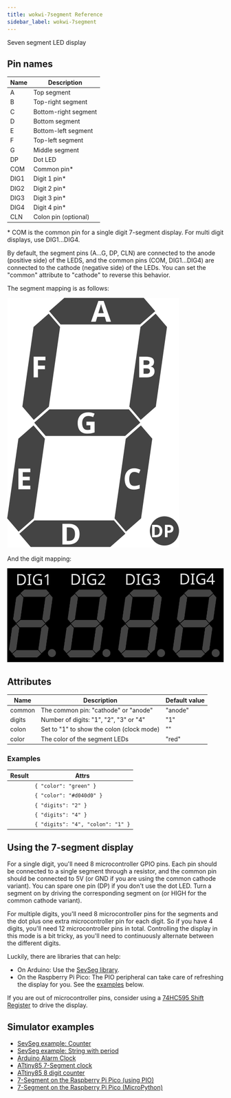 ```yaml
---
title: wokwi-7segment Reference
sidebar_label: wokwi-7segment
---
```


Seven segment LED display

<wokwi-7segment />

## Pin names

| Name | Description          |
| ---- | -------------------- |
| A    | Top segment          |
| B    | Top-right segment    |
| C    | Bottom-right segment |
| D    | Bottom segment       |
| E    | Bottom-left segment  |
| F    | Top-left segment     |
| G    | Middle segment       |
| DP   | Dot LED              |
| COM  | Common pin\*         |
| DIG1 | Digit 1 pin\*        |
| DIG2 | Digit 2 pin\*        |
| DIG3 | Digit 3 pin\*        |
| DIG4 | Digit 4 pin\*        |
| CLN  | Colon pin (optional) |

\* COM is the common pin for a single digit 7-segment display. For multi digit displays, use DIG1…DIG4.

By default, the segment pins (A…G, DP, CLN) are connected to the anode (positive side) of the LEDS, and the
common pins (COM, DIG1…DIG4) are connected to the cathode (negative side) of the LEDs. You can set the "common"
attribute to "cathode" to reverse this behavior.

The segment mapping is as follows:

![7-segment display segment mapping](wokwi-7segment-diagram.svg)

And the digit mapping:

![7-segment display digit mapping](wokwi-7segment-digits.svg)

## Attributes

| Name   | Description                               | Default value |
| ------ | ----------------------------------------- | ------------- |
| common | The common pin: "cathode" or "anode"      | "anode"       |
| digits | Number of digits: "1", "2", "3" or "4"    | "1"           |
| colon  | Set to "1" to show the colon (clock mode) | ""            |
| color  | The color of the segment LEDs             | "red"         |

### Examples

| Result                                                        | Attrs                             |
| ------------------------------------------------------------- | --------------------------------- |
| <wokwi-7segment color="green" values="[1,1,1,1,0,1,1,0]" />   | `{ "color": "green" }`            |
| <wokwi-7segment color="#d040d0" values="[1,1,1,1,0,1,1,0]" /> | `{ "color": "#d040d0" }`          |
| <wokwi-7segment digits="2" />                                 | `{ "digits": "2" }`               |
| <wokwi-7segment digits="4" />                                 | `{ "digits": "4" }`               |
| <wokwi-7segment digits="4" colon="1" colonValue="1" />        | `{ "digits": "4", "colon": "1" }` |

## Using the 7-segment display

For a single digit, you'll need 8 microcontroller GPIO pins. Each pin should be connected to a single segment through a resistor,
and the common pin should be connected to 5V (or GND if you are using the common cathode variant). You can spare one pin (DP) if you don't use the dot LED. Turn a segment on by driving the corresponding segment on (or HIGH for the common cathode variant).

For multiple digits, you'll need 8 microcontroller pins for the segments and the dot plus one extra microcontroller pin for each digit. So if you have 4 digits, you'll need 12 microcontroller pins in total. Controlling the display in this mode is a bit tricky, as you'll need to continuously alternate between the different digits.

Luckily, there are libraries that can help:

- On Arduino: Use the [SevSeg library](https://wokwi.com/projects/344891439152366164).
- On the Raspberry Pi Pico: The PIO peripheral can take care of refreshing the display for you. See the [examples](#simulator-examples) below.

If you are out of microcontroller pins, consider using a [74HC595 Shift Register](wokwi-74hc595) to drive the display.

## Simulator examples

- [SevSeg example: Counter](https://wokwi.com/projects/344891439152366164)
- [SevSeg example: String with period](https://wokwi.com/projects/344893935754150484)
- [Arduino Alarm Clock](https://wokwi.com/projects/297787059514376717)
- [ATtiny85 7-Segment clock](https://wokwi.com/projects/301366580039647753)
- [ATtiny85 8 digit counter](https://wokwi.com/projects/301304715310793225)
- [7-Segment on the Raspberry Pi Pico (using PIO)](https://wokwi.com/projects/301404853501952521)
- [7-Segment on the Raspberry Pi Pico (MicroPython)](https://wokwi.com/projects/300936948537623048)
